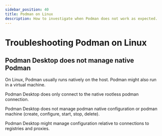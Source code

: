 ```yaml
---
sidebar_position: 40
title: Podman on Linux
description: How to investigate when Podman does not work as expected.
---
```


# Troubleshooting Podman on Linux

## Podman Desktop does not manage native Podman

On Linux, Podman usually runs natively on the host.
Podman might also run in a virtual machine.

Podman Desktop does only connect to the native rootless podman connection.

Podman Desktop does not manage podman native configuration or podman machine (create, configure, start, stop, delete).

Podman Desktop might manage configuration relative to connections to registries and proxies.
